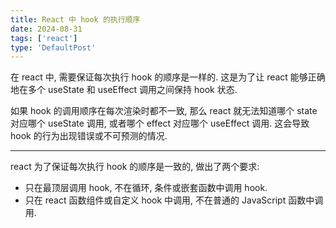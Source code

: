 ```yaml
---
title: React 中 hook 的执行顺序
date: 2024-08-31
tags: ['react']
type: 'DefaultPost'
---
```


在 react 中, 需要保证每次执行 hook 的顺序是一样的. 这是为了让 react 能够正确地在多个 useState 和 useEffect 调用之间保持 hook 状态.

如果 hook 的调用顺序在每次渲染时都不一致, 那么 react 就无法知道哪个 state 对应哪个 useState 调用, 或者哪个 effect 对应哪个 useEffect 调用. 这会导致 hook 的行为出现错误或不可预测的情况.

---

react 为了保证每次执行 hook 的顺序是一致的, 做出了两个要求:

* 只在最顶层调用 hook, 不在循环, 条件或嵌套函数中调用 hook.
* 只在 react 函数组件或自定义 hook 中调用, 不在普通的 JavaScript 函数中调用.
